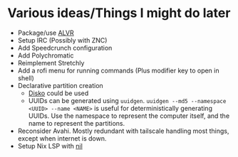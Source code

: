 # Various ideas/Things I might do later

- Package/use [ALVR](https://github.com/alvr-org/alvr)
- Setup IRC (Possibly with ZNC)
- Add Speedcrunch configuration
- Add Polychromatic
- Reimplement Stretchly
- Add a rofi menu for running commands (Plus modifier key to open in shell)
- Declarative partition creation
  - [Disko](https://github.com/nix-community/disko) could be used
  - UUIDs can be generated using `uuidgen`. `uuidgen --md5 --namespace <UUID> --name <NAME>` is useful for deterministically generating UUIDs. Use the namespace to represent the computer itself, and the name to represent the partitions.
- Reconsider Avahi. Mostly redundant with tailscale handling most things, except when internet is down.
- Setup Nix LSP with [nil](https://github.com/oxalica/nil)
